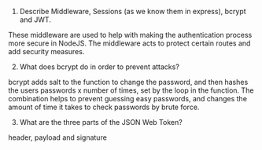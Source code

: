 <!-- Answers to the Short Answer Essay Questions go here -->

1.  Describe Middleware, Sessions (as we know them in express), bcrypt and JWT.

These middleware are used to help with making the authentication process more secure in NodeJS. The middleware acts to protect certain routes and add security measures. 

2.  What does bcrypt do in order to prevent attacks?

bcrypt adds salt to the function to change the password, and then hashes the users passwords x number of times, set by the loop in the function. The 
combination helps to prevent guessing easy passwords, and changes the amount of time it takes to check passwords by brute force.

3.  What are the three parts of the JSON Web Token?

 header, payload and signature